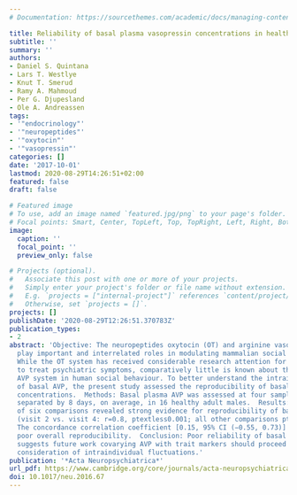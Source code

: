 ```yaml
---
# Documentation: https://sourcethemes.com/academic/docs/managing-content/

title: Reliability of basal plasma vasopressin concentrations in healthy male adults
subtitle: ''
summary: ''
authors:
- Daniel S. Quintana
- Lars T. Westlye
- Knut T. Smerud
- Ramy A. Mahmoud
- Per G. Djupesland
- Ole A. Andreassen
tags:
- '"endocrinology"'
- '"neuropeptides"'
- '"oxytocin"'
- '"vasopressin"'
categories: []
date: '2017-10-01'
lastmod: 2020-08-29T14:26:51+02:00
featured: false
draft: false

# Featured image
# To use, add an image named `featured.jpg/png` to your page's folder.
# Focal points: Smart, Center, TopLeft, Top, TopRight, Left, Right, BottomLeft, Bottom, BottomRight.
image:
  caption: ''
  focal_point: ''
  preview_only: false

# Projects (optional).
#   Associate this post with one or more of your projects.
#   Simply enter your project's folder or file name without extension.
#   E.g. `projects = ["internal-project"]` references `content/project/deep-learning/index.md`.
#   Otherwise, set `projects = []`.
projects: []
publishDate: '2020-08-29T12:26:51.370783Z'
publication_types:
- 2
abstract: 'Objective: The neuropeptides oxytocin (OT) and arginine vasopressin (AVP)
  play important and interrelated roles in modulating mammalian social behaviour.
  While the OT system has received considerable research attention for its potential
  to treat psychiatric symptoms, comparatively little is known about the role of the
  AVP system in human social behaviour. To better understand the intraindividual stability
  of basal AVP, the present study assessed the reproducibility of basal plasma AVP
  concentrations.  Methods: Basal plasma AVP was assessed at four sampling points
  separated by 8 days, on average, in 16 healthy adult males.  Results: Only one out
  of six comparisons revealed strong evidence for reproducibility of basal AVP concentrations
  (visit 2 vs. visit 4: r=0.8, ptextless0.001; all other comparisons ptextgreater0.1).
  The concordance correlation coefficient [0.15, 95% CI (−0.55, 0.73)] also revealed
  poor overall reproducibility.  Conclusion: Poor reliability of basal AVP concentrations
  suggests future work covarying AVP with trait markers should proceed with careful
  consideration of intraindividual fluctuations.'
publication: '*Acta Neuropsychiatrica*'
url_pdf: https://www.cambridge.org/core/journals/acta-neuropsychiatrica/article/reliability-of-basal-plasma-vasopressin-concentrations-in-healthy-male-adults/73312A4558CE66D28EB7F90013F8E8D5
doi: 10.1017/neu.2016.67
---
```

